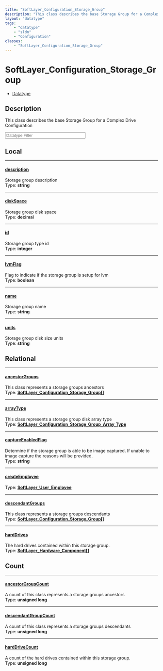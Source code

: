 ```yaml
---
title: "SoftLayer_Configuration_Storage_Group"
description: "This class describes the base Storage Group for a Complex Drive Configuration"
layout: "datatype"
tags:
    - "datatype"
    - "sldn"
    - "Configuration"
classes:
    - "SoftLayer_Configuration_Storage_Group"
---
```


# SoftLayer_Configuration_Storage_Group
<div id='service-datatype'>
    <ul id='sldn-reference-tabs'>
        <li id='datatype'> <a href='/reference/datatypes/SoftLayer_Configuration_Storage_Group' >Datatype</a></li>
    </ul>
</div>

## Description 
This class describes the base Storage Group for a Complex Drive Configuration 





<!-- Filer BEGIN -->
<div class="view-filters">
        <div class="clearfix">
            <div class="search-input-box">
                <input placeholder="Datatype Filter" onkeyup="titleSearch(inputId='prop-input', divId='properties', elementClass='prop-row')" 
                    type="text" id="prop-input" value="" size="30" maxlength="128" class="form-text">
            </div>
        </div>
</div>
<!-- Filer END -->

<div id="properties" class="content">
<div id="localProperties" class="prop-content" >

## Local
<div class="prop-row">

-----
[description]: #description
#### [description]
Storage group description   
<span class="type-label">Type: </span>**string**


</div>
<div class="prop-row">

-----
[diskSpace]: #diskspace
#### [diskSpace]
Storage group disk space   
<span class="type-label">Type: </span>**decimal**


</div>
<div class="prop-row">

-----
[id]: #id
#### [id]
Storage group type id   
<span class="type-label">Type: </span>**integer**


</div>
<div class="prop-row">

-----
[lvmFlag]: #lvmflag
#### [lvmFlag]
Flag to indicate if the storage group is setup for lvm   
<span class="type-label">Type: </span>**boolean**


</div>
<div class="prop-row">

-----
[name]: #name
#### [name]
Storage group name   
<span class="type-label">Type: </span>**string**


</div>
<div class="prop-row">

-----
[units]: #units
#### [units]
Storage group disk size units   
<span class="type-label">Type: </span>**string**


</div>
</div>
<!-- LOCAL PROPERTY END -->

<div id="relationalProperties"  class="prop-content" >

## Relational
<div class="prop-row">

-----
[ancestorGroups]: #ancestorgroups
#### [ancestorGroups]
This class represents a storage groups ancestors  
<span class="type-label">Type: </span>**<a href='/reference/datatypes/SoftLayer_Configuration_Storage_Group'>SoftLayer_Configuration_Storage_Group[] </a>**


</div>
<div class="prop-row">

-----
[arrayType]: #arraytype
#### [arrayType]
This class represents a storage group disk array type  
<span class="type-label">Type: </span>**<a href='/reference/datatypes/SoftLayer_Configuration_Storage_Group_Array_Type'>SoftLayer_Configuration_Storage_Group_Array_Type </a>**


</div>
<div class="prop-row">

-----
[captureEnabledFlag]: #captureenabledflag
#### [captureEnabledFlag]
Determine if the storage group is able to be image captured. If unable to image capture the reasons will be provided.  
<span class="type-label">Type: </span>**string**


</div>
<div class="prop-row">

-----
[createEmployee]: #createemployee
#### [createEmployee]
  
<span class="type-label">Type: </span>**<a href='/reference/datatypes/SoftLayer_User_Employee'>SoftLayer_User_Employee </a>**


</div>
<div class="prop-row">

-----
[descendantGroups]: #descendantgroups
#### [descendantGroups]
This class represents a storage groups descendants  
<span class="type-label">Type: </span>**<a href='/reference/datatypes/SoftLayer_Configuration_Storage_Group'>SoftLayer_Configuration_Storage_Group[] </a>**


</div>
<div class="prop-row">

-----
[hardDrives]: #harddrives
#### [hardDrives]
The hard drives contained within this storage group.  
<span class="type-label">Type: </span>**<a href='/reference/datatypes/SoftLayer_Hardware_Component'>SoftLayer_Hardware_Component[] </a>**


</div>

## Count
<div class="prop-row">

-----
[ancestorGroupCount]: #ancestorgroupcount
#### [ancestorGroupCount]
A count of this class represents a storage groups ancestors   
<span class="type-label">Type: </span>**unsigned long**


</div>
<div class="prop-row">

-----
[descendantGroupCount]: #descendantgroupcount
#### [descendantGroupCount]
A count of this class represents a storage groups descendants   
<span class="type-label">Type: </span>**unsigned long**


</div>
<div class="prop-row">

-----
[hardDriveCount]: #harddrivecount
#### [hardDriveCount]
A count of the hard drives contained within this storage group.   
<span class="type-label">Type: </span>**unsigned long**


</div>
</div>


